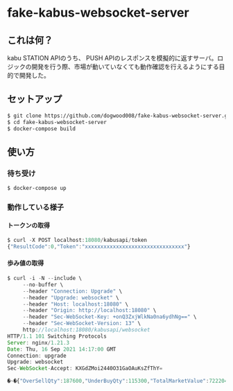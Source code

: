 # fake-kabus-websocket-server

## これは何？

kabu STATION APIのうち、 PUSH APIのレスポンスを模擬的に返すサーバ。ロジックの開発を行う際、市場が動いていなくても動作確認を行えるようにする目的で開発した。

## セットアップ

```sh
$ git clone https://github.com/dogwood008/fake-kabus-websocket-server.git
$ cd fake-kabus-websocket-server
$ docker-compose build
```

## 使い方

### 待ち受け

```sh
$ docker-compose up
```

### 動作している様子

#### トークンの取得

```js
$ curl -X POST localhost:18080/kabusapi/token
{"ResultCode":0,"Token":"xxxxxxxxxxxxxxxxxxxxxxxxxxxxxxxx"}
```

#### 歩み値の取得

```js
$ curl -i -N --include \
     --no-buffer \
     --header "Connection: Upgrade" \
     --header "Upgrade: websocket" \
     --header "Host: localhost:18080" \
     --header "Origin: http://localhost:18080" \
     --header "Sec-WebSocket-Key: +onQ3ZxjWlkNa0na6ydhNg==" \
     --header "Sec-WebSocket-Version: 13" \
     http://localhost:18080/kabusapi/websocket
HTTP/1.1 101 Switching Protocols
Server: nginx/1.21.3
Date: Thu, 16 Sep 2021 14:17:00 GMT
Connection: upgrade
Upgrade: websocket
Sec-WebSocket-Accept: KXGdZMoi2440O31GaOAuKsZfThY=

�~�{"OverSellQty":187600,"UnderBuyQty":115300,"TotalMarketValue":7222044650000,"MarketOrderSellQty":0,"MarketOrderBuyQty":0,"BidTime":"2021-09-10T11:12:23+09:00","AskTime":"2021-09-10T11:12:23+09:00" ... （省略）
```
